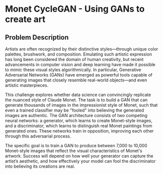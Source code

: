 # Monet CycleGAN - Using GANs to create art
## Problem Description

Artists are often recognized by their distinctive styles—through unique color palettes, brushwork, and composition. Emulating such artistic expression has long been considered the domain of human creativity, but recent advancements in computer vision and deep learning have made it possible to mimic these visual styles algorithmically. In particular, Generative Adversarial Networks (GANs) have emerged as powerful tools capable of generating images that closely resemble real-world objects—and even artistic masterpieces.

This challenge explores whether data science can convincingly replicate the nuanced style of Claude Monet. The task is to build a GAN that can generate thousands of images in the impressionist style of Monet, such that even a trained classifier may be "fooled" into believing the generated images are authentic. The GAN architecture consists of two competing neural networks: a generator, which learns to create Monet-style images, and a discriminator, which learns to distinguish real Monet paintings from generated ones. These networks train in opposition, improving each other through this adversarial process.

The specific goal is to train a GAN to produce between 7,000 to 10,000 Monet-style images that reflect the visual characteristics of Monet's artwork. Success will depend on how well your generator can capture the artist’s aesthetic, and how effectively your model can fool the discriminator into believing its creations are real.
